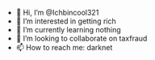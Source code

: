 - 👋 Hi, I’m @Ichbincool321
- 👀 I’m interested in getting rich
- 🌱 I’m currently learning nothing
- 💞️ I’m looking to collaborate on taxfraud
- 📫 How to reach me: darknet

<!---
Ichbincool321/Ichbincool321 is a ✨ special ✨ repository because its `README.md` (this file) appears on your GitHub profile.
You can click the Preview link to take a look at your changes.
--->
